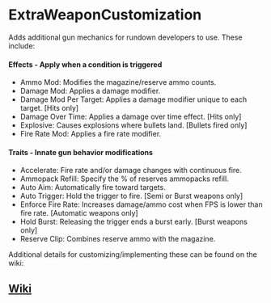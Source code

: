 # ExtraWeaponCustomization

Adds additional gun mechanics for rundown developers to use. These include:

#### Effects - Apply when a condition is triggered
- Ammo Mod: Modifies the magazine/reserve ammo counts.
- Damage Mod: Applies a damage modifier.
- Damage Mod Per Target: Applies a damage modifier unique to each target. [Hits only]
- Damage Over Time: Applies a damage over time effect. [Hits only]
- Explosive: Causes explosions where bullets land. [Bullets fired only]
- Fire Rate Mod: Applies a fire rate modifier.

#### Traits - Innate gun behavior modifications
- Accelerate: Fire rate and/or damage changes with continuous fire.
- Ammopack Refill: Specify the % of reserves ammopacks refill.
- Auto Aim: Automatically fire toward targets.
- Auto Trigger: Hold the trigger to fire. [Semi or Burst weapons only]
- Enforce Fire Rate: Increases damage/ammo cost when FPS is lower than fire rate. [Automatic weapons only]
- Hold Burst: Releasing the trigger ends a burst early. [Burst weapons only]
- Reserve Clip: Combines reserve ammo with the magazine.

Additional details for customizing/implementing these can be found on the wiki:

## [Wiki](https://github.com/Dinorush/ExtraWeaponCustomization/wiki)
